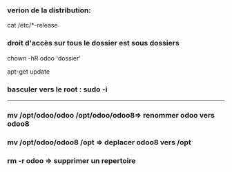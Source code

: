 

### verion de la distribution:  
cat /etc/*-release  

### droit d'accès sur tous le dossier est sous dossiers  
chown -hR odoo 'dossier'  

apt-get update  

### basculer vers le root : sudo -i   
----------------------------------------  
### mv /opt/odoo/odoo /opt/odoo/odoo8=> renommer odoo vers odoo8  
### mv /opt/odoo/odoo8 /opt => deplacer odoo8 vers /opt   
### rm -r odoo => supprimer un repertoire    

